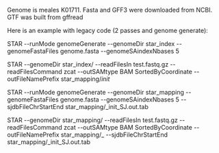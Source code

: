 Genome is meales K01711. Fasta and GFF3 were downloaded from NCBI.
GTF was built from gffread


Here is an example with legacy code (2 passes and genome generate):


STAR --runMode genomeGenerate --genomeDir star_index --genomeFastaFiles genome.fasta  --genomeSAindexNbases 5

STAR --genomeDir star_index/ --readFilesIn test.fastq.gz --readFilesCommand zcat --outSAMtype BAM SortedByCoordinate --outFileNamePrefix star_mapping/_init_

STAR --runMode genomeGenerate --genomeDir star_mapping --genomeFastaFiles genome.fasta  --genomeSAindexNbases 5 --sjdbFileChrStartEnd star_mapping/_init_SJ.out.tab 

STAR --genomeDir star_mapping/ --readFilesIn test.fastq.gz --readFilesCommand zcat --outSAMtype BAM SortedByCoordinate --outFileNamePrefix star_mapping/_ --sjdbFileChrStartEnd star_mapping/_init_SJ.out.tab


